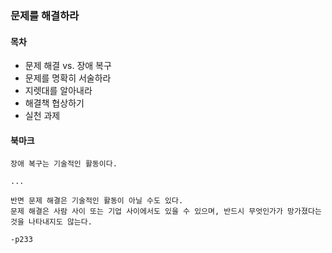 ### 문제를 해결하라

#### 목차

- 문제 해결 vs. 장애 복구
- 문제를 명확히 서술하라
- 지렛대를 알아내라
- 해결책 협상하기
- 실천 과제

#### 북마크

```
장애 복구는 기술적인 활동이다.

...

반면 문제 해결은 기술적인 활동이 아닐 수도 있다.
문제 해결은 사람 사이 또는 기업 사이에서도 있을 수 있으며, 반드시 무엇인가가 망가졌다는 것을 나타내지도 않는다.

-p233
```